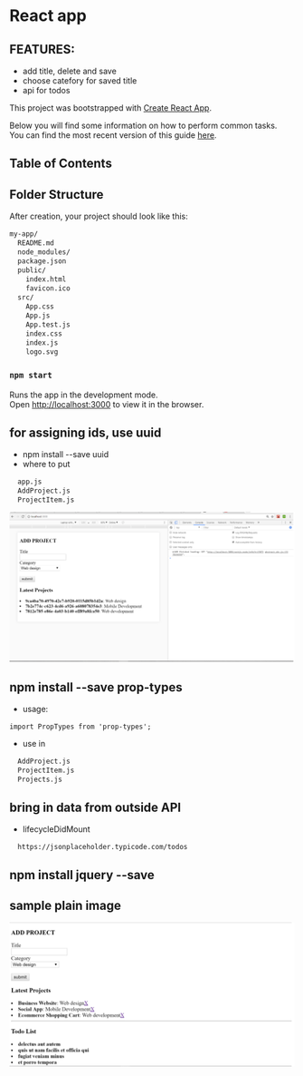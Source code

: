 # React app 

## FEATURES:
* add title, delete and save
* choose catefory for saved title
* api for todos

This project was bootstrapped with [Create React App](https://github.com/facebookincubator/create-react-app).

Below you will find some information on how to perform common tasks.<br>
You can find the most recent version of this guide [here](https://github.com/facebookincubator/create-react-app/blob/master/packages/react-scripts/template/README.md).

## Table of Contents

## Folder Structure

After creation, your project should look like this:

```
my-app/
  README.md
  node_modules/
  package.json
  public/
    index.html
    favicon.ico
  src/
    App.css
    App.js
    App.test.js
    index.css
    index.js
    logo.svg
```

### `npm start`

Runs the app in the development mode.<br>
Open [http://localhost:3000](http://localhost:3000) to view it in the browser.

## for assigning ids, use uuid
* npm install --save uuid
* where to put

```
  app.js
  AddProject.js
  ProjectItem.js
```
![alt-text](images/id.png)

## npm install --save prop-types
* usage: 
```
import PropTypes from 'prop-types';
```

* use in
```
  AddProject.js
  ProjectItem.js
  Projects.js
```

## bring in data from outside API
* lifecycleDidMount
```
  https://jsonplaceholder.typicode.com/todos
```

## npm install jquery --save

## sample plain image
![alt-text](images/plain.png)

